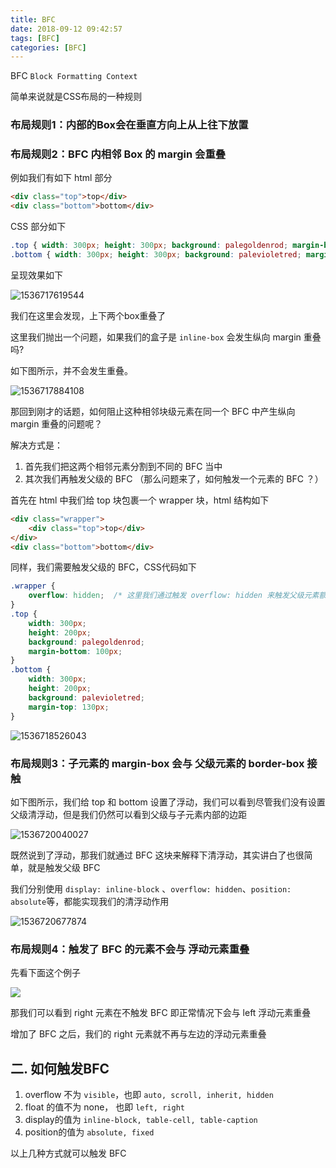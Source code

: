 ```yaml
---
title: BFC
date: 2018-09-12 09:42:57
tags: [BFC]
categories: [BFC]
---
```


BFC   `Block Formatting Context`

简单来说就是CSS布局的一种规则



###  布局规则1：内部的Box会在垂直方向上从上往下放置



### 布局规则2：BFC 内相邻 Box 的 margin 会重叠

例如我们有如下 html 部分

``` html
<div class="top">top</div>
<div class="bottom">bottom</div>
```

CSS 部分如下

``` css
.top { width: 300px; height: 300px; background: palegoldenrod; margin-bottom: 100px; }
.bottom { width: 300px; height: 300px; background: palevioletred; margin-top: 130px; }
```

呈现效果如下

![1536717619544](D:\MyRepository\personal-notebook\WebFE\CSS\BFC.assets\1536717619544.png)

我们在这里会发现，上下两个box重叠了

这里我们抛出一个问题，如果我们的盒子是 `inline-box` 会发生纵向 margin 重叠吗?

如下图所示，并不会发生重叠。

![1536717884108](D:\MyRepository\personal-notebook\WebFE\CSS\BFC.assets\1536717884108.png)

那回到刚才的话题，如何阻止这种相邻块级元素在同一个 BFC 中产生纵向 margin 重叠的问题呢？

解决方式是：

1. 首先我们把这两个相邻元素分割到不同的 BFC 当中
2. 其次我们再触发父级的 BFC （那么问题来了，如何触发一个元素的 BFC ？）

首先在 html 中我们给 top 块包裹一个 wrapper 块，html 结构如下

``` html
<div class="wrapper">
    <div class="top">top</div>
</div>
<div class="bottom">bottom</div>
```

同样，我们需要触发父级的 BFC，CSS代码如下

``` css
.wrapper {
    overflow: hidden;  /* 这里我们通过触发 overflow: hidden 来触发父级元素额BFC */
}
.top {
    width: 300px;
    height: 200px;
    background: palegoldenrod;
    margin-bottom: 100px;
}
.bottom {
    width: 300px;
    height: 200px;
    background: palevioletred;
    margin-top: 130px;
}
```



![1536718526043](D:\MyRepository\personal-notebook\WebFE\CSS\BFC.assets\1536718526043.png)

### 布局规则3：子元素的 margin-box 会与 父级元素的 border-box 接触

如下图所示，我们给 top 和 bottom 设置了浮动，我们可以看到尽管我们没有设置父级清浮动，但是我们仍然可以看到父级与子元素内部的边距

![1536720040027](D:\MyRepository\personal-notebook\WebFE\CSS\BFC.assets\1536720040027.png)

既然说到了浮动，那我们就通过 BFC 这块来解释下清浮动，其实讲白了也很简单，就是触发父级 BFC

我们分别使用 `display: inline-block` 、`overflow: hidden`、`position: absolute`等，都能实现我们的清浮动作用

![1536720677874](D:\MyRepository\personal-notebook\WebFE\CSS\BFC.assets\1536720677874.png)



### 布局规则4：触发了 BFC 的元素不会与 浮动元素重叠

先看下面这个例子

![](D:\MyRepository\personal-notebook\WebFE\CSS\格式化上下文-BFC.assets\1.gif)

那我们可以看到 right 元素在不触发 BFC 即正常情况下会与 left 浮动元素重叠

增加了 BFC 之后，我们的 right 元素就不再与左边的浮动元素重叠





## 二. 如何触发BFC

1. overflow 不为 `visible`，也即 `auto, scroll, inherit, hidden`
2. float 的值不为 none， 也即 `left, right`
3. display的值为 `inline-block, table-cell, table-caption`
4. position的值为 `absolute, fixed`

以上几种方式就可以触发 BFC